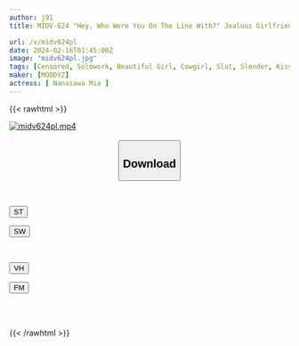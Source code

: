 ```yaml
---
author: j91
title: MIDV-624 "Hey, Who Were You On The Line With?" Jealous Girlfriend Mia's Jealous Love. Living Together With A Super Slut Who Keeps Having Her Sperm Blown Out With Her Dirty Talk. Mia Nanasawa

url: /v/midv624pl
date: 2024-02-16T01:45:00Z
image: "midv624pl.jpg"
tags: [Censored, Solowork, Beautiful Girl, Cowgirl, Slut, Slender, Kiss	]
maker: [MOODYZ]
actress: [ Nanasawa Mia ]
---
```



{{< rawhtml >}}

<div class="video" data-videoid="YqQAlMDPARtvMVa">
    <a href="javascript:;">
        <img src="/v/midv624pl/midv624pl.jpg" width="WIDTH" height="HEIGHT" alt="midv624pl.mp4" loading="lazy">
    </a>
</div>

<script type="text/javascript" src="https://j91.asia/asset/on-demand-st.js"></script>

<br>
  <link rel="stylesheet" href="https://j91.asia/asset/bs5.css">
  
  <center>
  <button class="btn btn-primary" type="button" data-bs-toggle="collapse" data-bs-target=".multi-collapse" aria-expanded="false" aria-controls="multiCollapseExample1 multiCollapseExample2"><h2>Download</h2></button></center>
</p>
<div class="row">
  <div class="col">
    <div class="collapse multi-collapse" id="multiCollapseExample1">
      <div class="card card-body">
	      	      <br>
<div class="buttons">  
<p><a href="https://streamtape.to/v/YqQAlMDPARtvMVa" target="_blank"><button class="btn-hover color-3"><i class="fa fa-download"></i> ST</button></a></p>
<p><a href="https://cdnwish.com/i602s42u3uyn" target="_blank"><button class="btn-hover color-2"><i class="fa fa-download"></i> SW</button></a></p></div>
    </div>
  </div>
</div>
  <div class="col">
    <div class="collapse multi-collapse" id="multiCollapseExample2">
      <div class="card card-body">
	      <br>
<div class="buttons">
<p><a href="javascript:;" target="_blank"><button class="btn-hover color-9"><i class="fa fa-download"></i> VH</button></a></p>
<p><a href="javascript:;"><button class="btn-hover color-8"><i class="fa fa-download"></i> FM</button></a></p></div>
<br><br>
      </div>
    </div>
  </div>
</div>

{{< /rawhtml >}}